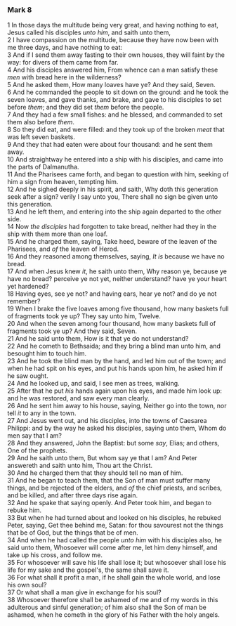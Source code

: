 ### Mark 8

1 In those days the multitude being very great, and having nothing to eat, Jesus called his disciples *unto him*, and saith unto them,  
2 I have compassion on the multitude, because they have now been with me three days, and have nothing to eat:  
3 And if I send them away fasting to their own houses, they will faint by the way: for divers of them came from far.  
4 And his disciples answered him, From whence can a man satisfy these *men* with bread here in the wilderness?  
5 And he asked them, How many loaves have ye? And they said, Seven.  
6 And he commanded the people to sit down on the ground: and he took the seven loaves, and gave thanks, and brake, and gave to his disciples to set before *them*; and they did set *them* before the people.  
7 And they had a few small fishes: and he blessed, and commanded to set them also before *them*.  
8 So they did eat, and were filled: and they took up of the broken *meat* that was left seven baskets.  
9 And they that had eaten were about four thousand: and he sent them away.  
10 And straightway he entered into a ship with his disciples, and came into the parts of Dalmanutha.  
11 And the Pharisees came forth, and began to question with him, seeking of him a sign from heaven, tempting him.  
12 And he sighed deeply in his spirit, and saith, Why doth this generation seek after a sign? verily I say unto you, There shall no sign be given unto this generation.  
13 And he left them, and entering into the ship again departed to the other side.  
14 Now *the disciples* had forgotten to take bread, neither had they in the ship with them more than one loaf.  
15 And he charged them, saying, Take heed, beware of the leaven of the Pharisees, and *of* the leaven of Herod.  
16 And they reasoned among themselves, saying, *It is* because we have no bread.  
17 And when Jesus knew *it*, he saith unto them, Why reason ye, because ye have no bread? perceive ye not yet, neither understand? have ye your heart yet hardened?  
18 Having eyes, see ye not? and having ears, hear ye not? and do ye not remember?  
19 When I brake the five loaves among five thousand, how many baskets full of fragments took ye up? They say unto him, Twelve.  
20 And when the seven among four thousand, how many baskets full of fragments took ye up? And they said, Seven.  
21 And he said unto them, How is it that ye do not understand?  
22 And he cometh to Bethsaida; and they bring a blind man unto him, and besought him to touch him.  
23 And he took the blind man by the hand, and led him out of the town; and when he had spit on his eyes, and put his hands upon him, he asked him if he saw ought.  
24 And he looked up, and said, I see men as trees, walking.  
25 After that he put *his* hands again upon his eyes, and made him look up: and he was restored, and saw every man clearly.  
26 And he sent him away to his house, saying, Neither go into the town, nor tell *it* to any in the town.  
27 And Jesus went out, and his disciples, into the towns of Caesarea Philippi: and by the way he asked his disciples, saying unto them, Whom do men say that I am?  
28 And they answered, John the Baptist: but some *say*, Elias; and others, One of the prophets.  
29 And he saith unto them, But whom say ye that I am? And Peter answereth and saith unto him, Thou art the Christ.  
30 And he charged them that they should tell no man of him.  
31 And he began to teach them, that the Son of man must suffer many things, and be rejected of the elders, and *of* the chief priests, and scribes, and be killed, and after three days rise again.  
32 And he spake that saying openly. And Peter took him, and began to rebuke him.  
33 But when he had turned about and looked on his disciples, he rebuked Peter, saying, Get thee behind me, Satan: for thou savourest not the things that be of God, but the things that be of men.  
34 And when he had called the people *unto him* with his disciples also, he said unto them, Whosoever will come after me, let him deny himself, and take up his cross, and follow me.  
35 For whosoever will save his life shall lose it; but whosoever shall lose his life for my sake and the gospel's, the same shall save it.  
36 For what shall it profit a man, if he shall gain the whole world, and lose his own soul?  
37 Or what shall a man give in exchange for his soul?  
38 Whosoever therefore shall be ashamed of me and of my words in this adulterous and sinful generation; of him also shall the Son of man be ashamed, when he cometh in the glory of his Father with the holy angels.  
